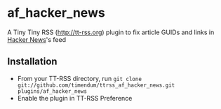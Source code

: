 af_hacker_news
=================

A Tiny Tiny RSS (http://tt-rss.org) plugin to fix article GUIDs and links in [Hacker News](https://news.ycombinator.com/)'s  feed

Installation
------------
 - From your TT-RSS directory, run
    `git clone git://github.com/timendum/ttrss_af_hacker_news.git plugins/af_hacker_news`
 - Enable the plugin in TT-RSS Preference
